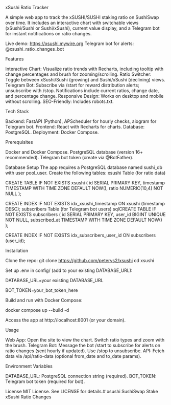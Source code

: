xSushi Ratio Tracker

A simple web app to track the xSUSHI/SUSHI staking ratio on SushiSwap over time. It includes an interactive chart with switchable views (xSushi/Sushi or Sushi/xSushi), current value display, and a Telegram bot for instant notifications on ratio changes.

Live demo: https://xsushi.mywire.org
Telegram bot for alerts: @xsushi_ratio_changes_bot

Features

Interactive Chart: Visualize ratio trends with Recharts, including tooltip with change percentages and brush for zooming/scrolling.
Ratio Switcher: Toggle between xSushi/Sushi (growing) and Sushi/xSushi (declining) views.
Telegram Bot: Subscribe via /start for reward distribution alerts; unsubscribe with /stop. Notifications include current ratios, change date, and percentage change.
Responsive Design: Works on desktop and mobile without scrolling.
SEO-Friendly: Includes robots.txt.

Tech Stack

Backend: FastAPI (Python), APScheduler for hourly checks, aiogram for Telegram bot.
Frontend: React with Recharts for charts.
Database: PostgreSQL.
Deployment: Docker Compose.

Prerequisites

Docker and Docker Compose.
PostgreSQL database (version 16+ recommended).
Telegram bot token (create via @BotFather).

Database Setup
The app requires a PostgreSQL database named sushi_db with user pool_user. Create the following tables:
xsushi Table (for ratio data)

CREATE TABLE IF NOT EXISTS xsushi (
    id SERIAL PRIMARY KEY,
    timestamp TIMESTAMP WITH TIME ZONE DEFAULT NOW(),
    ratio NUMERIC(10,4) NOT NULL
);

CREATE INDEX IF NOT EXISTS idx_xsushi_timestamp ON xsushi (timestamp DESC);
subscribers Table (for Telegram bot users)
sqlCREATE TABLE IF NOT EXISTS subscribers (
    id SERIAL PRIMARY KEY,
    user_id BIGINT UNIQUE NOT NULL,
    subscribed_at TIMESTAMP WITH TIME ZONE DEFAULT NOW()
);

CREATE INDEX IF NOT EXISTS idx_subscribers_user_id ON subscribers (user_id);

Installation

Clone the repo:
git clone https://github.com/petervs2/xsushi
cd xsushi

Set up .env in config/ (add to your existing DATABASE_URL):

DATABASE_URL=your existing DATABASE_URL

BOT_TOKEN=your_bot_token_here

Build and run with Docker Compose:

docker compose up --build -d

Access the app at http://localhost:8001 (or your domain).

Usage

Web App: Open the site to view the chart. Switch ratio types and zoom with the brush.
Telegram Bot: Message the bot /start to subscribe for alerts on ratio changes (sent hourly if updated). Use /stop to unsubscribe.
API: Fetch data via /api/ratio-data (optional from_date and to_date params).

Environment Variables

DATABASE_URL: PostgreSQL connection string (required).
BOT_TOKEN: Telegram bot token (required for bot).

License
MIT License. See LICENSE for details.# xsushi
SushiSwap Stake xSushi Ratio Changes
